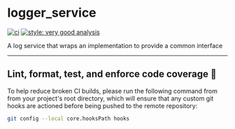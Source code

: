 
# logger_service

[![ci](https://github.com/xni06/logger_service/actions/workflows/main.yaml/badge.svg)](https://github.com/xni06/logger_service/actions/workflows/main.yaml)
[![style: very good analysis][very_good_analysis_badge]][very_good_analysis_link]

A log service that wraps an implementation to provide a common interface

---

## Lint, format, test, and enforce code coverage 🧪

To help reduce broken CI builds, please run the following command from from your project's root directory, which will ensure that any custom git hooks are actioned before being pushed to the remote repository:

```sh
git config --local core.hooksPath hooks
```

[very_good_analysis_badge]: https://img.shields.io/badge/style-very_good_analysis-B22C89.svg
[very_good_analysis_link]: https://pub.dev/packages/very_good_analysis
